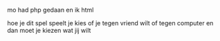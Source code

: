mo had php gedaan 
en ik html

hoe je dit spel speelt
je kies of je tegen vriend wilt of tegen computer en dan moet je kiezen wat jij wilt
